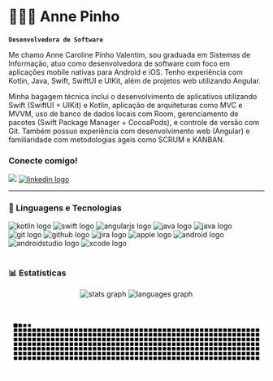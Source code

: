 # 👩🏻‍💻 Anne Pinho

**`Desenvolvedora de Software`**

Me chamo Anne Caroline Pinho Valentim, sou graduada em Sistemas de Informação, atuo como desenvolvedora de software com foco em aplicações mobile nativas para Android e iOS. Tenho experiência com Kotlin, Java, Swift, SwiftUI e UIKit, além de projetos web utilizando Angular.

Minha bagagem técnica inclui o desenvolvimento de aplicativos utilizando Swift (SwiftUI + UIKit) e Kotlin, aplicação de arquiteturas como MVC e MVVM, uso de banco de dados locais com Room, gerenciamento de pacotes (Swift Package Manager + CocoaPods), e controle de versão com Git. Também possuo experiência com desenvolvimento web (Angular) e familiaridade com metodologias ágeis como SCRUM e KANBAN.

<h3 align="left">Conecte comigo!</h3>

<div align="left">
  <a href = "mailto:annep.valentim@gmail.com"><img src="https://img.shields.io/badge/Gmail-D14836?style=for-the-badge&logo=gmail&logoColor=white" height="35" target="_blank"></a>
  <a href="https://www.linkedin.com/in/annepinho/" target="_blank">
    <img src="https://img.shields.io/static/v1?message=LinkedIn&logo=linkedin&label=&color=0077B5&logoColor=white&labelColor=&style=for-the-badge" height="35" alt="linkedin logo"  />
  </a>
</div>

---

### 🤖 Linguagens e Tecnologias

</div>

<div align="left">
  <img src="https://cdn.jsdelivr.net/gh/devicons/devicon/icons/kotlin/kotlin-original.svg" height="80" alt="kotlin logo"  />
 
  <img src="https://cdn.jsdelivr.net/gh/devicons/devicon/icons/swift/swift-original.svg" height="80" alt="swift logo"  />
 
  <img src="https://cdn.jsdelivr.net/gh/devicons/devicon/icons/angularjs/angularjs-original.svg" height="80" alt="angularjs logo"  />
 
  <img src="https://cdn.jsdelivr.net/gh/devicons/devicon/icons/java/java-original.svg" height="80" alt="java logo"  />

   <img src="https://cdn.jsdelivr.net/gh/devicons/devicon@latest/icons/firebase/firebase-original.svg" height="80" alt="java logo"  />
 
  <img src="https://cdn.jsdelivr.net/gh/devicons/devicon/icons/git/git-original.svg" height="80" alt="git logo"  />
 
  <img src="https://cdn.jsdelivr.net/gh/devicons/devicon@latest/icons/github/github-original.svg" height="80" alt="github logo"  />
  
  <img src="https://cdn.jsdelivr.net/gh/devicons/devicon@latest/icons/jira/jira-original.svg" height="80" alt="jira logo" />

  <img src="https://cdn.jsdelivr.net/gh/devicons/devicon@latest/icons/apple/apple-original.svg" height="80" alt="apple logo"  />
 
  <img src="https://cdn.jsdelivr.net/gh/devicons/devicon/icons/android/android-original.svg" height="80" alt="android logo"  />
 
  <img src="https://cdn.jsdelivr.net/gh/devicons/devicon/icons/androidstudio/androidstudio-original.svg" height="80" alt="androidstudio logo"  />
 
  <img src="https://cdn.jsdelivr.net/gh/devicons/devicon/icons/xcode/xcode-original.svg" height="80" alt="xcode logo"  />
</div>

<br/>

### 📊 Estatísticas

<div align="center">
  <img src="https://github-readme-stats.vercel.app/api?username=anne-pinho&hide_title=false&hide_rank=false&show_icons=true&include_all_commits=true&count_private=true&disable_animations=false&theme=dracula&locale=en&hide_border=false" height="150" alt="stats graph"  />
  <img src="https://github-readme-stats.vercel.app/api/top-langs?username=anne-pinho&locale=en&hide_title=false&layout=compact&card_width=320&langs_count=5&theme=dracula&hide_border=false" height="150" alt="languages graph"  />
</div>

###

###

<br clear="both">

<img src="https://raw.githubusercontent.com/anne-pinho/anne-pinho/output/snake.svg" alt="Snake animation" />

###
